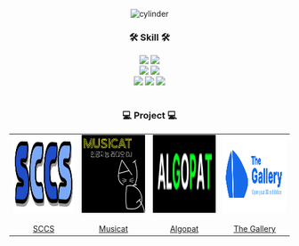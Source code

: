 

<div align="center">

  ![cylinder](https://capsule-render.vercel.app/api?type=cylinder&color=0080FF&text=Lee%20Chan%20Hee&fontAlignY=45&fontSize=40&height=150&desc=Back-end%20Engineer&descAlignY=70&fontColor=FFFFFF)
  
  ### 🛠️ Skill 🛠️
  <div>
    <img src="https://img.shields.io/badge/Java-007396?style=flat&logo=OpenJDK&logoColor=white"/>
    <img src="https://img.shields.io/badge/Python-3776AB?style=flat-square&logo=Python&logoColor=white"/>
  </div>
  <div>
    <img src="https://img.shields.io/badge/SpringBoot-6DB33F?style=flat-square&logo=SpringBoot&logoColor=white"/>
    <img src="https://img.shields.io/badge/FastAPI-009688?style=flat-square&logo=FastAPI&logoColor=white"/>
  </div>
  <div>
    <img src="https://img.shields.io/badge/mariaDB-003545?style=flat-square&logo=mariaDB&logoColor=white"/>
    <img src="https://img.shields.io/badge/redis-DC382D?style=flat-square&logo=redis&logoColor=white"/> 
    <img src="https://img.shields.io/badge/kafka-231F20?style=flat-square&logo=Apache-Kafka&logoColor=white"/>
  </div>
  <div>
    
</div>

</br>

<div align="center">
  
  ###  💻 Project 💻
  
  <table>
      <tr>
          <td height="140px" align="center"> <a href="https://github.com/chancehee/SCCS" target="_blank">
              <img src="image/S1.png" height="140px" width="140px" /> <br><br> SCCS </a> <br></td>
          <td height="140px" align="center"> <a href="https://github.com/chancehee/MUSICAT" target="_blank">
              <img src="image/M1.png" height="140px" width="140px" /> <br><br> Musicat </a> <br></td>
          <td height="140px" align="center"> <a href="https://github.com/chancehee/ALGOPAT" target="_blank">
              <img src="image/A3.png" height="140px" width="140px" /> <br><br> Algopat </a> <br></td>
          <td height="140px" align="center"> <a href="https://github.com/nekarak8s/gallery" target="_blank">
              <img src="image/TheGallery.png" height="140px" width="140px" /> <br><br> The Gallery </a> <br></td>
      </tr>
<!--       <tr>
          <td align="center">코딩테스트 스터디 플랫폼<br/></td>
          <td align="center">인공지능 라디오<br/></td>
          <td align="center">알고리즘 피드백 서비스<br/></td>
          <td align="center">3D 전시회<br/></td>
      </tr> -->
  </table>
</div>



